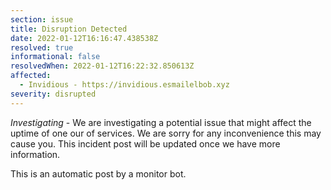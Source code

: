 ```yaml
---
section: issue
title: Disruption Detected
date: 2022-01-12T16:16:47.438538Z
resolved: true
informational: false
resolvedWhen: 2022-01-12T16:22:32.850613Z
affected:
  - Invidious - https://invidious.esmailelbob.xyz
severity: disrupted
---
```

*Investigating* - We are investigating a potential issue that might affect the uptime of one our of services. We are sorry for any inconvenience this may cause you. This incident post will be updated once we have more information.

This is an automatic post by a monitor bot.
        
